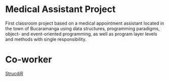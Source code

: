# Medical Assistant Project
First classroom project based on a medical appointment assistant located in the town of Bucaramanga using data structures, programming paradigms, object- and event-oriented programming, as well as program layer levels and methods with single responsibility.

# Co-worker
[StrucdiR](https://github.com/StrucidR)
